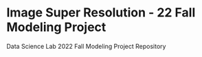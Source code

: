 # Image Super Resolution - 22 Fall Modeling Project
Data Science Lab 2022 Fall Modeling Project Repository
